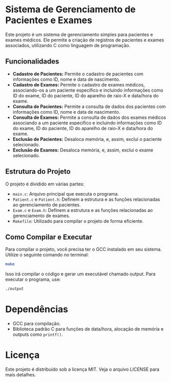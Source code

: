 # Sistema de Gerenciamento de Pacientes e Exames

Este projeto é um sistema de gerenciamento simples para pacientes e exames médicos. Ele permite a criação de registros de pacientes e exames associados, utilizando C como linguagem de programação.

## Funcionalidades

- **Cadastro de Pacientes:** Permite o cadastro de pacientes com informações como ID, nome e data de nascimento.
- **Cadastro de Exames:** Permite o cadastro de exames médicos, associando-os a um paciente específico e incluindo informações como ID do exame, ID do paciente, ID do aparelho de raio-X e data/hora do exame.
- **Consulta de Pacientes:** Permite a consulta de dados dos pacientes com informações como ID, nome e data de nascimento.
- **Consulta de Exames:** Permite a consulta de dados dos exames médicos associando a um paciente específico e incluindo informações como ID do exame, ID do paciente, ID do aparelho de raio-X e data/hora do exame.
- **Esclusão de Pacientes:** Desaloca memória, e, assim, exclui o paciente selecionado.
- **Exclusão de Exames:** Desaloca memória, e, assim, exclui o exame selecionado.

## Estrutura do Projeto

O projeto é dividido em várias partes:

- `main.c`: Arquivo principal que executa o programa.
- `Patient.c` e `Patient.h`: Definem a estrutura e as funções relacionadas ao gerenciamento de pacientes.
- `Exam.c` e `Exam.h`: Definem a estrutura e as funções relacionadas ao gerenciamento de exames.
- `Makefile`: Utilizado para compilar o projeto de forma eficiente.

## Como Compilar e Executar

Para compilar o projeto, você precisa ter o GCC instalado em seu sistema. Utilize o seguinte comando no terminal:

```bash
make
```

Isso irá compilar o código e gerar um executável chamado output. Para executar o programa, use:
```bash
./output
```
# Dependências
- GCC para compilação.
- Biblioteca padrão C para funções de data/hora, alocação de memória e outputs como ```printf()```.

# Licença
Este projeto é distribuído sob a licença MIT. Veja o arquivo LICENSE para mais detalhes.

